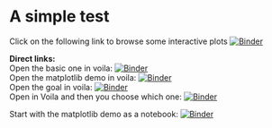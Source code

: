 # A simple test
Click on the following link to browse some interactive plots
[![Binder](https://mybinder.org/badge_logo.svg)](https://mybinder.org/v2/gh/fomightez/communication_voila/master?urlpath=voila%2Ftree%2Fscripts)

**Direct links:**   
Open the basic one in voila: [![Binder](https://mybinder.org/badge_logo.svg)](https://mybinder.org/v2/gh/fomightez/communication_voila/master?urlpath=voila%2Frender%2Fscripts%2Fbasics.ipynb)  
Open the matplotlib demo in voila: [![Binder](https://mybinder.org/badge_logo.svg)](https://mybinder.org/v2/gh/fomightez/communication_voila/master?urlpath=voila%2Frender%2Fscripts%2Fvoila_and_matplotlib.ipynb)  
Open the goal in voila:  [![Binder](https://mybinder.org/badge_logo.svg)](https://mybinder.org/v2/gh/fomightez/communication_voila/master?urlpath=voila%2Frender%2Fscripts%2Ftestv.ipynb)  
Open in Voila and then you choose which one: [![Binder](https://mybinder.org/badge_logo.svg)](https://mybinder.org/v2/gh/fomightez/communication_voila/master?urlpath=voila%2Ftree%2Fscripts) 

Start with the matplotlib demo as a notebook: [![Binder](https://mybinder.org/badge_logo.svg)](https://mybinder.org/v2/gh/fomightez/communication_voila/master?urlpath=scripts/voila_and_matplotlib.ipynb) 
